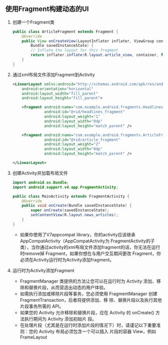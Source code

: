 ## 使用Fragment构建动态的UI
1. 创建一个Fragment类
    ```java
    public class ArticleFragment extends Fragment {
        @Override
        public View onCreateView(LayoutInflater inflater, ViewGroup container,
            Bundle savedInstanceState) {
            // Inflate the layout for this fragment
            return inflater.inflate(R.layout.article_view, container, false);
        }
    }
    ```
2. 通过xml布局文件添加Fragment到Activity
    ```xml
    <LinearLayout xmlns:android="http://schemas.android.com/apk/res/android"
        android:orientation="horizontal"
        android:layout_width="fill_parent"
        android:layout_height="fill_parent">
    
        <fragment android:name="com.example.android.fragments.HeadlinesFragment"
                  android:id="@+id/headlines_fragment"
                  android:layout_weight="1"
                  android:layout_width="0dp"
                  android:layout_height="match_parent" />
    
        <fragment android:name="com.example.android.fragments.ArticleFragment"
                  android:id="@+id/article_fragment"
                  android:layout_weight="2"
                  android:layout_width="0dp"
                  android:layout_height="match_parent" />
    
    </LinearLayout>
    ```
3. 创建Activity并加载布局文件
    ```java
    import android.os.Bundle;
    import android.support.v4.app.FragmentActivity;
    
    public class MainActivity extends FragmentActivity {
        @Override
        public void onCreate(Bundle savedInstanceState) {
            super.onCreate(savedInstanceState);
            setContentView(R.layout.news_articles);
        }
    }
    ```
    * 如果你使用了V7appcompat library，你的activity应该继承AppCompatActivity（AppCompatActivity为
    FragmentActivity的子类），当你通过activity的xml布局文件添加fragment的话，你无法在运行时remove掉
    Fragment，如果你想在与用户交互期间更改 Fragment，你必须在Activity运行时为Activity添加fragment。

4. 运行时为Activity添加Fragment
    * FragmentManager 类提供的方法让您可以在运行时为 Activity 添加、移除和替换片段，从而营造出动态的用户体验。
    * 如需执行添加或移除片段等事务，您必须使用 FragmentManager 创建 FragmentTransaction，后者将提供添加、移
    除、替换片段以及执行其他片段事务所需的 API。
    * 如果您的 Activity 允许移除和替换片段，应在 Activity 的 onCreate() 方法执行期间为 Activity 添加初始片
    段。
    * 在处理片段（尤其是在运行时添加片段的情况下）时，请谨记以下重要准则：您的 Activity 布局必须包含一个可以插入
    片段的容器 View，例如FrameLayout
